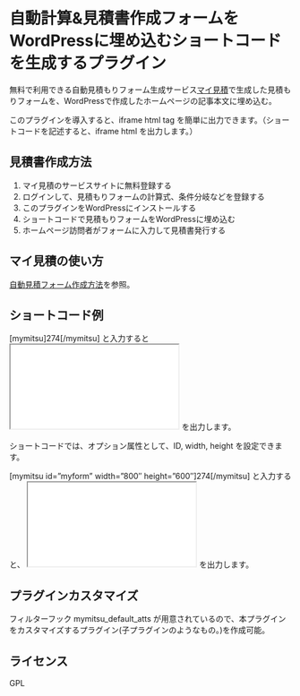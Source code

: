 # 自動計算&見積書作成フォームをWordPressに埋め込むショートコードを生成するプラグイン

無料で利用できる自動見積もりフォーム生成サービス[マイ見積](https://my-mitsu.jp/)で生成した見積もりフォームを、WordPressで作成したホームページの記事本文に埋め込む。

このプラグインを導入すると、iframe html tag を簡単に出力できます。（ショートコードを記述すると、iframe html を出力します。）

## 見積書作成方法
1. マイ見積のサービスサイトに無料登録する
1. ログインして、見積もりフォームの計算式、条件分岐などを登録する
1. このプラグインをWordPressにインストールする
1. ショートコードで見積もりフォームをWordPressに埋め込む
1. ホームページ訪問者がフォームに入力して見積書発行する

## マイ見積の使い方
[自動見積フォーム作成方法](https://my-mitsu.com/howto)を参照。

## ショートコード例
[mymitsu]274[/mymitsu] と入力すると <iframe src=”https://my-mitsu.jp/estimation/274″ id=”mymitsu” width=”640″ height=”480″></iframe> を出力します。

ショートコードでは、オプション属性として、ID, width, height を設定できます。

[mymitsu id=”myform” width=”800″ height=”600″]274[/mymitsu] と入力すると、 <iframe src=”https://my-mitsu.jp/estimation/274″ id=”myform” width=”800″ height=”600″></iframe> を出力します。

## プラグインカスタマイズ
フィルターフック mymitsu_default_atts が用意されているので、本プラグインをカスタマイズするプラグイン(子プラグインのようなもの。)を作成可能。

## ライセンス
GPL

